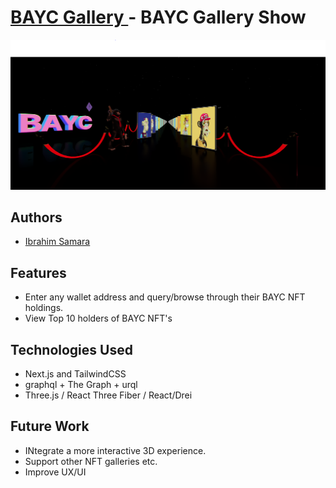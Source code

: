 # [BAYC Gallery ](https://bayc-gallery.vercel.app/) - BAYC Gallery Show 

<img src="https://github.com/IbrahimSam96/ApesGallery/blob/main/public/Background.PNG" width="600">

## Authors
- [Ibrahim Samara](https://github.com/IbrahimSam96)


## Features

- Enter any wallet address and query/browse through their BAYC NFT holdings. 
- View Top 10 holders of BAYC NFT's

## Technologies Used 

- Next.js and TailwindCSS 
- graphql + The Graph + urql 
- Three.js / React Three Fiber / React/Drei

## Future Work

- INtegrate a more interactive 3D experience. 
- Support other NFT galleries etc.
- Improve UX/UI  

